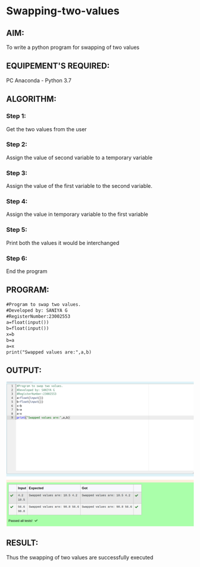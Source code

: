 # Swapping-two-values
## AIM:
To write a python program for swapping of two values
## EQUIPEMENT'S REQUIRED: 
PC
Anaconda - Python 3.7
## ALGORITHM: 
### Step 1:
Get the two values from the user
### Step 2: 
Assign the value of second variable to a temporary variable 
### Step 3: 
Assign the value of the first variable to the second variable.
### Step 4:  
Assign the value in temporary variable to the first variable
### Step 5: 
Print both the values it would be interchanged
### Step 6: 
End the program
## PROGRAM:
```
#Program to swap two values.
#Developed by: SANIYA G
#RegisterNumber:23002553
a=float(input())
b=float(input())
x=b
b=a
a=x
print("Swapped values are:",a,b)

```
## OUTPUT:
![Output](/swapping%20.png)

## RESULT:
Thus the swapping of two values are successfully executed



